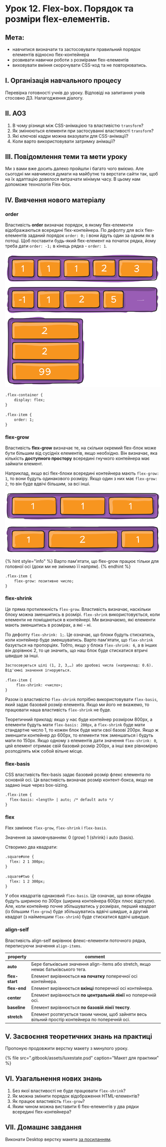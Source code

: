 # Урок 12. Flex-box. Порядок та розміри flex-елементів.

## Мета:

* навчитися визначати та застосовувати правильний порядок елементів відносно flex-контейнера
* розвивати навички роботи з розмірами flex-елементів
* виховувати вміння скорочувати CSS-код та не повторюватись.

## І. Організація навчального процесу

Перевірка готовності учнів до уроку. Відповіді на запитання учнів стосовно ДЗ. Налагодження діалогу.

## **ІІ. АОЗ**

1. В чому різниця між CSS-анімацією та властивістю `transform`?
2. Як змінюються елементи при застосуванні властивості `transform`?
3. Які ключові кадри можна вказувати для CSS-анімації?
4. Коли варто використовувати затримку анімації?

## ІІІ. Повідомлення теми та мети уроку

Ми з вами вже досить далеко пройшли і багато чого вміємо. Але сьогодні ми навчимося думати на майбутнє та верстати сайти так, щоб на їх адаптацію довелося витрачати мінімум часу. В цьому нам допоможе технологія Flex-box.

## IV. Вивчення нового матеріалу

### **order**

Властивість **order** визначає порядок, в якому flex-елементи відображаються всередині flex-контейнера. По дефолту для всіх flex-елементів заданий порядок `order: 0;` і вони йдуть один за одним як в потоці. Щоб поставити будь-який flex-елемент на початок рядка, йому треба дати `order: -1;` в кінець рядка - `order: 1`.

![](<../.gitbook/assets/image (104).png>)

```
.flex-container {
    display: flex;
}

.flex-item {
    order: 1;
}
```

### **flex-grow**

Властивість **flex-grow** визначає те, на скільки окремий flex-блок може бути більшим від сусідніх елементів, якщо необхідно. Він визначає, яка кількість **доступного простору** всередині гнучкого контейнера має займати елемент.

Наприклад, якщо всі flex-блоки всередині контейнера мають `flex-grow: 1`, то вони будуть одинакового розміру. Якщо один з них має `flex-grow: 2`, то він буде вдвічі більшим, за всі інші.

![](<../.gitbook/assets/image (105).png>)

{% hint style="info" %} Варто пам'ятати, що flex-grow працює тільки для головної осі (доки ми не змінимо її напрям). {% endhint %}

```
.flex-item {
	flex-grow: позитивне число;
}
```

### **flex-shrink**

Це пряма протилежність `flex-grow`. Властивість визначає, наскільки блоку можна зменшитись в розмірі. `flex-shrink` використовується, коли елементи не поміщаються в контейнері. Ми визначаємо, які елементи мають зменшитись в розмірах, а які - ні.

По дефолту `flex-shrink: 1;`. Це означає, що блоки будуть стискатись, коли контейнер буде зменшуватись. Варто пам'ятати, що `flex-shrink` базується на пропорціях. Тобто, якщо у блока `flex-shrink: 6`, а в інших він дорівнює 2, то це значить, що наш блок буде стискатися втричі швидше за інші.

```
Застосовуються цілі (1, 2, 3,…) або дробові числа (наприклад: 0.6). Від'ємні значення ігноруються.

.flex-item {
     flex-shrink: <число>;
}
```

Разом із властивістю `flex-shrink` потрібно використовувати `flex-basis`, який задає базовий розмір елемента. Якщо ми його не вкажемо, то працювати наша властивість `flex-shrink` не буде.

Теоретичний приклад: якщо у нас буде контейнер розміром 800рх, а елементи будуть мати `flex-basis: 200рх`, а `flex-shrink` буде мати стандартне число 1, то кожен блок буде мати свої базові 200рх. Якщо ж зменшити контейнер до 600рх, то елементи теж зменшаться і будуть мати по 150рх. Якщо одному з елементів дати значення `flex-shrink: 0`, цей елемент отримає свій базовий розмір 200рх, а інші вже рівномірно розподілять між собой вільне місце.

### **flex-basis**

CSS властивість flex-basis задає базовий розмір флекс елемента по основній осі. Ця властивість визначає розмір контент-бокса, якщо не задано інше через box-sizing.

```
.flex-item {
  flex-basis: <length> | auto; /* default auto */
}
```

### **flex**

Flex замінює `flex-grow`, `flex-shrink` і `flex-basis`.

Значення за замовчуванням: 0 (grow) 1 (shrink) і auto (basis).

Створимо два квадрати:

```
.square#one {
  flex: 2 1 300px;
}

.square#two {
  flex: 1 2 300px;
}
```

У обох квадратів однаковий `flex-basis`. Це означає, що вони обидва будуть шириною по 300рх (ширина контейнера 600рх плюс відступи). Але, коли контейнер почне збільшуватись у розмірах, перший квадрат (із більшим `flex-grow`) буде збільшуватись вдвічі швидше, а другий квадрат (з найменшим `flex-shrink`) буде стискатися вдвічі швидше.

### **align-self**

Властивість align-self вирівнює флекс-елементи поточного рядка, переписуючи значення `align-items`.

| property       | comment                                                                                          |
| -------------- | ------------------------------------------------------------------------------------------------ |
| **auto**       | Бере батьківське значення align-items або stretch, якщо немає батьківського тега.                |
| **flex-start** | Елемент вирівнюється **на початку** поперечної осі контейнера.                                   |
| **flex-end**   | Елемент вирівнюється **вкінці** поперечної осі контейнера.                                       |
| **center**     | Елемент вирівнюється **по центральній лінії** но поперечній осі.                                 |
| **baseline**   | Елемент вирівнюється **по базовій лінії тексту**.                                                |
| **stretch**    | Елемент розтягується таким чином, щоб зайняти весь вільний простір контейнера по поперечній осі. |

## V. Засвоєння теоретичних знань на практиці

Пропоную продовжити верстку макету з минулого уроку.

{% file src=".gitbook/assets/luxestate.psd" caption="Макет для практики" %}

## VI. Узагальнення нових знань

1. Без якої властивості не буде працювати `flex-shrink`?
2. Як можна змінити порядок відображення HTML-елементів?
3. Як працює властивість `flex-grow`?
4. Яким чином можна виставити 6 flex-елементів у два рядки всередині flex-контейнера?

## VII. Домашнє завдання

Виконати Desktop верстку макета [за посиланням](https://app.schoology.com/attachment/1690243710/source/43c4de3c2e4527ba30dea723be71976d.psd).
